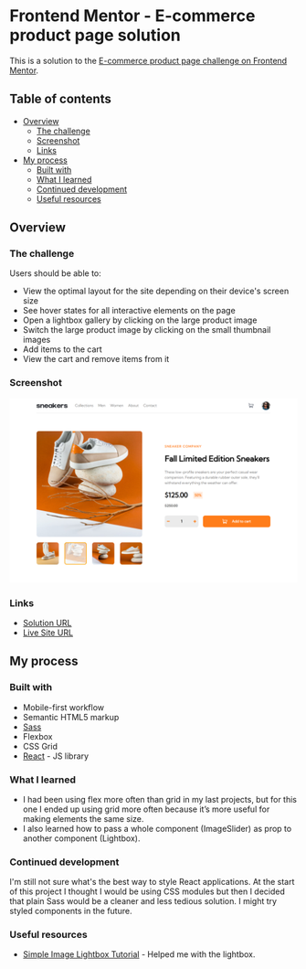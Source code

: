 # Frontend Mentor - E-commerce product page solution

This is a solution to the [E-commerce product page challenge on Frontend Mentor](https://www.frontendmentor.io/challenges/ecommerce-product-page-UPsZ9MJp6).

## Table of contents

- [Overview](#overview)
  - [The challenge](#the-challenge)
  - [Screenshot](#screenshot)
  - [Links](#links)
- [My process](#my-process)
  - [Built with](#built-with)
  - [What I learned](#what-i-learned)
  - [Continued development](#continued-development)
  - [Useful resources](#useful-resources)

## Overview

### The challenge

Users should be able to:

- View the optimal layout for the site depending on their device's screen size
- See hover states for all interactive elements on the page
- Open a lightbox gallery by clicking on the large product image
- Switch the large product image by clicking on the small thumbnail images
- Add items to the cart
- View the cart and remove items from it

### Screenshot

![](./screenshot.png)

### Links

- [Solution URL](https://www.frontendmentor.io/solutions/ecommerce-product-page-using-sass-react-ryQAdiMr9)
- [Live Site URL](https://rodri-97.github.io/ecommerce-product-page/)

## My process

### Built with

- Mobile-first workflow
- Semantic HTML5 markup
- [Sass](https://sass-lang.com/)
- Flexbox
- CSS Grid
- [React](https://reactjs.org/) - JS library

### What I learned

- I had been using flex more often than grid in my last projects, but for this one I ended up using grid more often because it’s more useful for making elements the same size.
- I also learned how to pass a whole component (ImageSlider) as prop to another component (Lightbox).

### Continued development

I'm still not sure what's the best way to style React applications. At the start of this project I thought I would be using CSS modules but then I decided that plain Sass would be a cleaner and less tedious solution. I might try styled components in the future.

### Useful resources

- [Simple Image Lightbox Tutorial](https://www.youtube.com/watch?v=uKVVSwXdLr0&ab_channel=WebDevSimplified) - Helped me with the lightbox.
